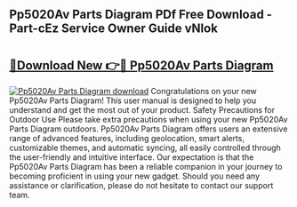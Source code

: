 ## Pp5020Av Parts Diagram PDf Free Download - Part-cEz Service Owner Guide vNlok

# <h2><a href="http://dfn6x1.blite.top/?on=Pp5020Av+Parts+Diagram">🔗Download New 👉🔴 Pp5020Av Parts Diagram</a></h2>

[![Pp5020Av Parts Diagram download](https://i.imgur.com/lujVjoI.png)](http://dfn6x1.blite.top/?on=Pp5020Av+Parts+Diagram)
Congratulations on your new Pp5020Av Parts Diagram! This user manual is designed to help you understand and get the most out of your product. Safety Precautions for Outdoor Use Please take extra precautions when using your new Pp5020Av Parts Diagram outdoors. Pp5020Av Parts Diagram offers users an extensive range of advanced features, including geolocation, smart alerts, customizable themes, and automatic syncing, all easily controlled through the user-friendly and intuitive interface. Our expectation is that the Pp5020Av Parts Diagram has been a reliable companion in your journey to becoming proficient in using your new gadget. Should you need any assistance or clarification, please do not hesitate to contact our support team.
